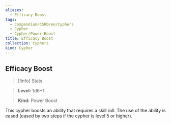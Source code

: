 ```yaml
---
aliases:
  - Efficacy Boost
tags:
  - Compendium/CSRD/en/Cyphers
  - Cypher
  - Cypher/Power-Boost
title: Efficacy Boost
collection: Cyphers
kind: Cypher
---
```

## Efficacy Boost    
>[!info] Stats    
> **Level:** 1d6+1    
> **Kind:** Power Boost  
    
This cypher boosts an ability that requires a skill roll. The use of the ability is eased (eased by two steps if the cypher is level 5 or higher).